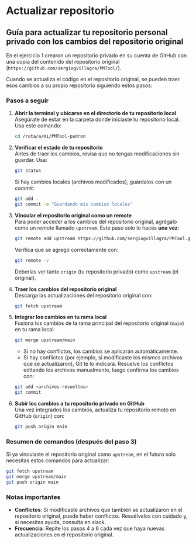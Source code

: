 # Actualizar repositorio

## Guía para actualizar tu repositorio personal privado con los cambios del repositorio original

En el ejercicio 1 crearon un repositorio privado en su cuenta de GitHub con una copia del contenido del repositorio original (`https://github.com/sergiogvillagra/PMTool/`).

Cuando se actualiza el código en el repositorio original, se pueden traer esos cambios a su propio repositorio siguiendo estos pasos:

### Pasos a seguir

1. **Abrir la terminal y ubicarse en el directorio de tu repositorio local**  
   Asegúrate de estar en la carpeta donde iniciaste tu repositorio local. Usa este comando:

   ```bash
   cd /ruta/a/mi/PMTool-padron
   ```

2. **Verificar el estado de tu repositorio**  
   Antes de traer los cambios, revisa que no tengas modificaciones sin guardar. Usa:

   ```bash
   git status
   ```

   Si hay cambios locales (archivos modificados), guárdalos con un *commit*:

   ```bash
   git add .
   git commit -m "Guardando mis cambios locales"
   ```

3. **Vincular el repositorio original como un remote**  
   Para poder acceder a los cambios del repositorio original, agrégalo como un *remote* llamado `upstream`. Este paso solo lo haces **una vez**:

   ```bash
   git remote add upstream https://github.com/sergiogvillagra/PMTool.git
   ```

   Verifica que se agregó correctamente con:

   ```bash
   git remote -v
   ```

   Deberías ver tanto `origin` (tu repositorio privado) como `upstream` (el original).

4. **Traer los cambios del repositorio original**  
   Descarga las actualizaciones del repositorio original con:

   ```bash
   git fetch upstream
   ```

5. **Integrar los cambios en tu rama local**  
   Fusiona los cambios de la rama principal del repositorio original (`main`) en tu rama local:

   ```bash
   git merge upstream/main
   ```

   - Si no hay conflictos, los cambios se aplicarán automáticamente.  
   - Si hay conflictos (por ejemplo, si modificaste los mismos archivos que se actualizaron), Git te lo indicará. Resuelve los conflictos editando los archivos manualmente, luego confirma los cambios con:

   ```bash
   git add <archivos-resueltos>
   git commit
   ```

6. **Subir los cambios a tu repositorio privado en GitHub**  
   Una vez integrados los cambios, actualiza tu repositorio remoto en GitHub (`origin`) con:

   ```bash
   git push origin main
   ```

### Resumen de comandos (después del paso 3)
Si ya vinculaste el repositorio original como `upstream`, en el futuro solo necesitas estos comandos para actualizar:

```bash
git fetch upstream
git merge upstream/main
git push origin main
```

### Notas importantes
- **Conflictos**: Si modificaste archivos que también se actualizaron en el repositorio original, puede haber conflictos. Resuélvelos con cuidado y, si necesitas ayuda, consulta en slack.
- **Frecuencia**: Repite los pasos 4 a 6 cada vez que haya nuevas actualizaciones en el repositorio original.
